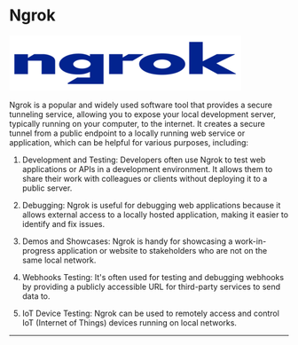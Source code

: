 # Ngrok

![ngrok](../images/ngrok.png)

Ngrok is a popular and widely used software tool that provides a secure tunneling service, allowing you to expose your local development server, typically running on your computer, to the internet. It creates a secure tunnel from a public endpoint to a locally running web service or application, which can be helpful for various purposes, including:

1. Development and Testing: Developers often use Ngrok to test web applications or APIs in a development environment. It allows them to share their work with colleagues or clients without deploying it to a public server.

2. Debugging: Ngrok is useful for debugging web applications because it allows external access to a locally hosted application, making it easier to identify and fix issues.

3. Demos and Showcases: Ngrok is handy for showcasing a work-in-progress application or website to stakeholders who are not on the same local network.

4. Webhooks Testing: It's often used for testing and debugging webhooks by providing a publicly accessible URL for third-party services to send data to.

5. IoT Device Testing: Ngrok can be used to remotely access and control IoT (Internet of Things) devices running on local networks.

---